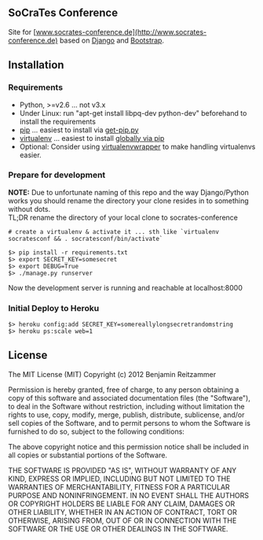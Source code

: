 ## SoCraTes Conference 
Site for [www.socrates-conference.de](http://www.socrates-conference.de) based on 
[Django](https://www.djangoproject.com/) and [Bootstrap](http://getbootstrap.com/).

## Installation

### Requirements

* Python, >=v2.6 ... not v3.x 
* Under Linux: run "apt-get install libpq-dev python-dev" beforehand to install the requirements
* [pip](http://www.pip-installer.org/) ... easiest to install via [get-pip.py](http://www.pip-installer.org/en/latest/installing.html#install-or-upgrade-pip)
* [virtualenv](http://www.virtualenv.org/) ... easiest to install [globally via pip](http://www.virtualenv.org/en/latest/#installation)
* Optional: Consider using [virtualenvwrapper](http://virtualenvwrapper.readthedocs.org/en/latest/) to make handling virtualenvs easier. 

### Prepare for development

**NOTE:** Due to unfortunate naming of this repo and the way Django/Python works you should rename the directory your clone resides in to something without dots.  
TL;DR rename the directory of your local clone to socrates-conference

    # create a virtualenv & activate it ... sth like `virtualenv socratesconf && . socratesconf/bin/activate`
    
    $> pip install -r requirements.txt
    $> export SECRET_KEY=somesecret
    $> export DEBUG=True
    $> ./manage.py runserver
    
Now the development server is running and reachable at localhost:8000 

### Initial Deploy to Heroku

    $> heroku config:add SECRET_KEY=somereallylongsecretrandomstring
    $> heroku ps:scale web=1  

## License

The MIT License (MIT)
Copyright (c) 2012 Benjamin Reitzammer

Permission is hereby granted, free of charge, to any person obtaining a copy of this software and associated documentation files (the "Software"), to deal in the Software without restriction, including without limitation the rights to use, copy, modify, merge, publish, distribute, sublicense, and/or sell copies of the Software, and to permit persons to whom the Software is furnished to do so, subject to the following conditions:

The above copyright notice and this permission notice shall be included in all copies or substantial portions of the Software.

THE SOFTWARE IS PROVIDED "AS IS", WITHOUT WARRANTY OF ANY KIND, EXPRESS OR IMPLIED, INCLUDING BUT NOT LIMITED TO THE WARRANTIES OF MERCHANTABILITY, FITNESS FOR A PARTICULAR PURPOSE AND NONINFRINGEMENT. IN NO EVENT SHALL THE AUTHORS OR COPYRIGHT HOLDERS BE LIABLE FOR ANY CLAIM, DAMAGES OR OTHER LIABILITY, WHETHER IN AN ACTION OF CONTRACT, TORT OR OTHERWISE, ARISING FROM, OUT OF OR IN CONNECTION WITH THE SOFTWARE OR THE USE OR OTHER DEALINGS IN THE SOFTWARE.

